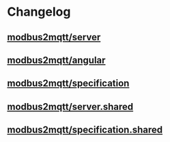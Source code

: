 # Changelog

## [modbus2mqtt/server](https://github.com/modbus2mqtt/hassio-addon-repository/blob/main/modbus2mqtt.latest/changes/server/CHANGELOG.md)

## [modbus2mqtt/angular](https://github.com/modbus2mqtt/hassio-addon-repository/blob/main/modbus2mqtt.latest/changes/angular/CHANGELOG.md)

## [modbus2mqtt/specification](https://github.com/modbus2mqtt/hassio-addon-repository/blob/main/modbus2mqtt.latest/changes/specification/CHANGELOG.md)

## [modbus2mqtt/server.shared](https://github.com/modbus2mqtt/hassio-addon-repository/blob/main/modbus2mqtt.latest/changes/server.shared/CHANGELOG.md)

## [modbus2mqtt/specification.shared](https://github.com/modbus2mqtt/hassio-addon-repository/blob/main/modbus2mqtt.latest/changes/specification.shared/CHANGELOG.md)
